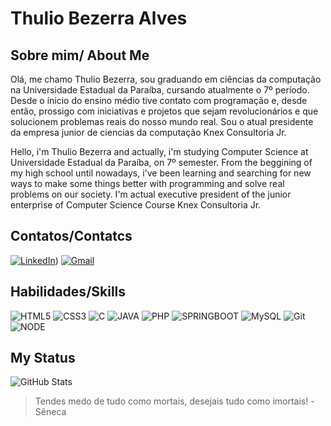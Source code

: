 # Thulio Bezerra Alves
## Sobre mim/ About Me
Olá, me chamo Thulio Bezerra, sou graduando em ciências da computação na Universidade Estadual da Paraíba, cursando atualmente o 7º período. Desde o ínicio do ensino médio tive contato com programação e, desde então, prossigo com iniciativas e projetos que sejam revolucionários e que solucionem problemas reais do nosso mundo real. Sou o atual presidente da empresa junior de ciencias da computação Knex Consultoria Jr.

Hello, i'm Thulio Bezerra and actually, i'm studying Computer Science at Universidade Estadual da Paraíba, on 7º semester. From the beggining of my high school until nowadays, i've been learning and searching for new ways to make some things better with programming and solve real problems on our society. I'm actual executive president of the junior enterprise of Computer Science Course Knex Consultoria Jr.

## Contatos/Contatcs
[![LinkedIn](https://img.shields.io/badge/LinkedIn-0077B5?style=for-the-badge&logo=linkedin&logoColor=white)](https://www.linkedin.com/in/thulio-b-alves/))
[![Gmail](https://img.shields.io/badge/Gmail-333333?style=for-the-badge&logo=gmail&logoColor=red)](mailto:thuliocelular@gmail.com)




## Habilidades/Skills
![HTML5](https://img.shields.io/badge/HTML5-E34F26?style=for-the-badge&logo=html5&logoColor=white) ![CSS3](https://img.shields.io/badge/CSS3-1572B6?style=for-the-badge&logo=css3&logoColor=white) ![C](https://img.shields.io/badge/C-00599C?style=for-the-badge&logo=c&logoColor=white) ![JAVA](https://img.shields.io/badge/Java-ED8B00?style=for-the-badge&logo=openjdk&logoColor=white) ![PHP](https://img.shields.io/badge/PHP-777BB4?style=for-the-badge&logo=php&logoColor=white) ![SPRINGBOOT](	https://img.shields.io/badge/Spring-6DB33F?style=for-the-badge&logo=spring&logoColor=white)
![MySQL](https://img.shields.io/badge/MySQL-00000F?style=for-the-badge&logo=mysql&logoColor=white)
![Git](https://img.shields.io/badge/GIT-E44C30?style=for-the-badge&logo=git&logoColor=white)
![NODE](https://img.shields.io/badge/Node.js-43853D?style=for-the-badge&logo=node.js&logoColor=white)

## My Status
![GitHub Stats](https://github-readme-stats.vercel.app/api?username=ThulioBezerra&theme=transparent&bg_color=000&border_color=30A3DC&show_icons=true&icon_color=30A3DC&title_color=E94D5F&text_color=FFF)
> Tendes medo de tudo como mortais, desejais tudo como imortais! -Sêneca
